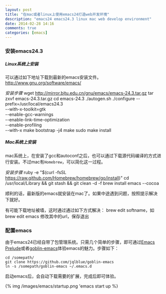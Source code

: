 ```yaml
---
layout: post
title: "在mac或者linux上使用emacs24打造web开发环境"
description: "emacs24 emacs24.3 linux mac web develop environment"
date: 2014-02-28 14:16
comments: true
categories: [emacs]
---
```


### 安装emacs24.3 ###

##### Linux系统上安装 #####

可以通过如下地址下载到最新的emacs安装文件。
    http://www.gnu.org/software/emacs/
    
*安装步骤*
    wget http://mirror.bjtu.edu.cn/gnu/emacs/emacs-24.3.tar.gz
    tar zxvf emacs-24.3.tar.gz
    cd emacs-24.3
    ./autogen.sh
    ./configure --prefix=/usr/local/emacs24.3 \
    --with-x-toolkit=gtk \
    --enable-gcc-warnings \
    --enable-link-time-optimization \
    --enable-profiling \
    --with-x
    make bootstrap -j4
    make
    sudo make install
    
##### Mac系统上安装 #####

mac系统上，在安装了gcc和autoconf之后，也可以通过下载源代码编译的方式进行安装。不过mac有`Homebrew`，可以简化这一过程。

*安装步骤*
    ruby -e "$(curl -fsSL https://raw.github.com/Homebrew/homebrew/go/install)"
    cd /usr/local/Library && git stash && git clean -d -f
    brew install emacs --cocoa

顺利的话，最新版的emacs就安装在mac了。如果中途遇到问题，按照提示解决下就好。

有可能下载地址被墙，这时通过通过如下方式解决：
    brew edit softname，如 brew edit emacs
    修改其中的url，保存退出
    
### 配置emacs ###

由于emacs24已经自带了包管理系统。只需几个简单的步骤，即可通过[Emacs Prelude](https://github.com/bbatsov/prelude)或者[goblin-emacs](https://github.com/jqlblue/goblin-emacs)体验emacs的魅力。步骤如下：

    cd /somepath/
    git clone https://github.com/jqlblue/goblin-emacs
    ln -s /somepath/goblin-emacs ~/.emacs.d

启动emacs后，会自动下载需要的扩展，完成后即可体验。

{% img /images/emacs/startup.png 'emacs start up %}
